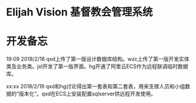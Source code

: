 # Elijah Vision 基督教会管理系统


# 开发备忘
19:09 2018/2/18 qxd上传了第一版设计数据库结构。wzc上传了第一版开发实体类及业务类。jxl开发了第一版界面。hg开通了阿里云ECS作为远程联调临时数据库。

xx:xx 2018/2/19 qxd和hg讨论得出第一套表和第二套表，用来支撑人员和小组数据的“版本化”。qxd在ECS上安装配置sqlserver供远程开发使用。

